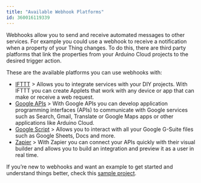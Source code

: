 ```yaml
---
title: "Available Webhook Platforms"
id: 360016119339
---
```


Webhooks allow you to send and receive automated messages to other services. For example you could use a webhook to receive a notification when a property of your Thing changes. To do this, there are third party platforms that link the properties from your Arduino Cloud projects to the desired trigger action.

These are the available platforms you can use webhooks with:

* [IFTTT](https://ifttt.com/maker_webhooks) > Allows you to integrate services with your DIY projects. With IFTTT you can create Applets that work with any device or app that can make or receive a web request.
* [Google APIs](https://developers.google.com/apis-explorer) > With Google APIs you can develop application programming interfaces (APIs) to communicate with Google services such as Search, Gmail, Translate or Google Maps apps or other applications like Arduino Cloud.
* [Google Script](https://script.google.com/home) > Allows you to interact with all your Google G-Suite files such as Google Sheets, Docs and more.
* [Zapier](https://zapier.com/developer/documentation/v2/rest-hooks/) > With Zapier you can connect your APIs quickly with their visual builder and allows you to build an integration and preview it as a user in real time.

If you’re new to webhooks and want an example to get started and understand things better, check this [sample project](https://projecthub.arduino.cc/Arduino_Genuino/arduino-iot-cloud-google-sheets-integration-3c0df1).
